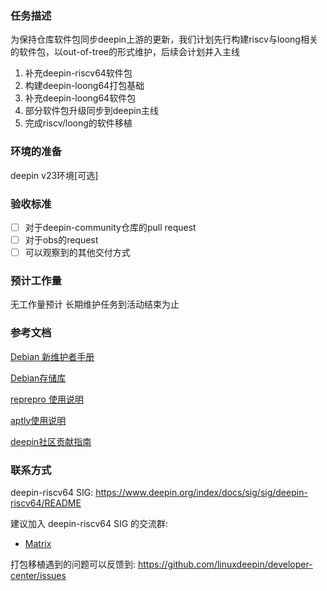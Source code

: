 ### 任务描述

为保持仓库软件包同步deepin上游的更新，我们计划先行构建riscv与loong相关的软件包，以out-of-tree的形式维护，后续会计划并入主线

1. 补充deepin-riscv64软件包
2. 构建deepin-loong64打包基础
3. 补充deepin-loong64软件包
4. 部分软件包升级同步到deepin主线
5. 完成riscv/loong的软件移植

### 环境的准备

deepin v23环境[可选]

### 验收标准

- [ ] 对于deepin-community仓库的pull request
- [ ] 对于obs的request
- [ ] 可以观察到的其他交付方式

### 预计工作量

无工作量预计 长期维护任务到活动结束为止

### 参考文档

[Debian 新维护者手册](https://www.debian.org/doc/manuals/maint-guide/index.zh-cn.html)

[Debian存储库](https://wiki.debian.org/DebianRepository)

[reprepro 使用说明](https://manpages.debian.org/bullseye-backports/reprepro/reprepro.1.en.html)

[aptly使用说明](https://www.aptly.info/doc/overview/)

[deepin社区贡献指南](https://wiki.deepin.org/zh/01_deepin%E9%85%8D%E5%A5%97%E7%94%9F%E6%80%81/01_deepin%E5%85%A5%E9%97%A8/02_%E5%BC%80%E5%8F%91%E7%9B%B8%E5%85%B3/02_%E8%B4%A1%E7%8C%AE%E6%8C%87%E5%8D%97/deepin%E7%A4%BE%E5%8C%BA%E8%B4%A1%E7%8C%AE%E6%8C%87%E5%8D%97)

### 联系方式

deepin-riscv64 SIG: https://www.deepin.org/index/docs/sig/sig/deepin-riscv64/README

建议加入 deepin-riscv64 SIG 的交流群:
- [Matrix](https://matrix.to/#/#deepin-risc-v:matrix.org)

打包移植遇到的问题可以反馈到:
  https://github.com/linuxdeepin/developer-center/issues
